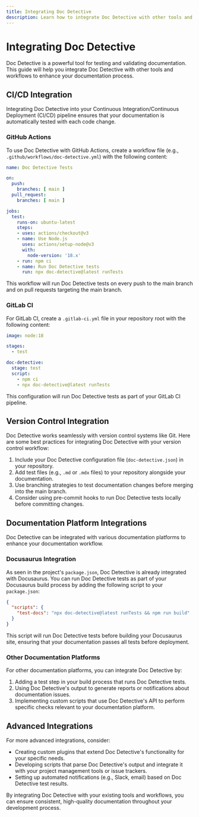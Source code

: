 ```yaml
---
title: Integrating Doc Detective
description: Learn how to integrate Doc Detective with other tools and workflows for seamless documentation testing.
---
```


# Integrating Doc Detective

Doc Detective is a powerful tool for testing and validating documentation. This guide will help you integrate Doc Detective with other tools and workflows to enhance your documentation process.

## CI/CD Integration

Integrating Doc Detective into your Continuous Integration/Continuous Deployment (CI/CD) pipeline ensures that your documentation is automatically tested with each code change.

### GitHub Actions

To use Doc Detective with GitHub Actions, create a workflow file (e.g., `.github/workflows/doc-detective.yml`) with the following content:

```yaml
name: Doc Detective Tests

on:
  push:
    branches: [ main ]
  pull_request:
    branches: [ main ]

jobs:
  test:
    runs-on: ubuntu-latest
    steps:
    - uses: actions/checkout@v3
    - name: Use Node.js
      uses: actions/setup-node@v3
      with:
        node-version: '18.x'
    - run: npm ci
    - name: Run Doc Detective tests
      run: npx doc-detective@latest runTests
```

This workflow will run Doc Detective tests on every push to the main branch and on pull requests targeting the main branch.

### GitLab CI

For GitLab CI, create a `.gitlab-ci.yml` file in your repository root with the following content:

```yaml
image: node:18

stages:
  - test

doc-detective:
  stage: test
  script:
    - npm ci
    - npx doc-detective@latest runTests
```

This configuration will run Doc Detective tests as part of your GitLab CI pipeline.

## Version Control Integration

Doc Detective works seamlessly with version control systems like Git. Here are some best practices for integrating Doc Detective with your version control workflow:

1. Include your Doc Detective configuration file (`doc-detective.json`) in your repository.
2. Add test files (e.g., `.md` or `.mdx` files) to your repository alongside your documentation.
3. Use branching strategies to test documentation changes before merging into the main branch.
4. Consider using pre-commit hooks to run Doc Detective tests locally before committing changes.

## Documentation Platform Integrations

Doc Detective can be integrated with various documentation platforms to enhance your documentation workflow.

### Docusaurus Integration

As seen in the project's `package.json`, Doc Detective is already integrated with Docusaurus. You can run Doc Detective tests as part of your Docusaurus build process by adding the following script to your `package.json`:

```json
{
  "scripts": {
    "test-docs": "npx doc-detective@latest runTests && npm run build"
  }
}
```

This script will run Doc Detective tests before building your Docusaurus site, ensuring that your documentation passes all tests before deployment.

### Other Documentation Platforms

For other documentation platforms, you can integrate Doc Detective by:

1. Adding a test step in your build process that runs Doc Detective tests.
2. Using Doc Detective's output to generate reports or notifications about documentation issues.
3. Implementing custom scripts that use Doc Detective's API to perform specific checks relevant to your documentation platform.

## Advanced Integrations

For more advanced integrations, consider:

- Creating custom plugins that extend Doc Detective's functionality for your specific needs.
- Developing scripts that parse Doc Detective's output and integrate it with your project management tools or issue trackers.
- Setting up automated notifications (e.g., Slack, email) based on Doc Detective test results.

By integrating Doc Detective with your existing tools and workflows, you can ensure consistent, high-quality documentation throughout your development process.